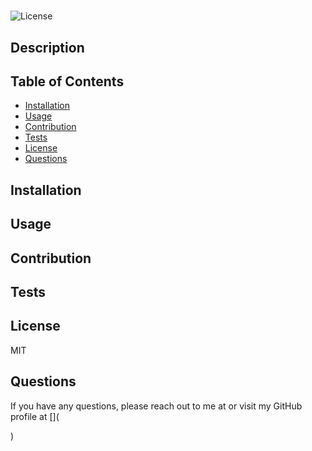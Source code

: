 # 
  ![License](https://img.shields.io/badge/License-MIT-blue.svg)
  ## Description
  

  ## Table of Contents
  - [Installation](#installation)
  - [Usage](#usage)
  - [Contribution](#contribution)
  - [Tests](#tests)
  - [License](#license)
  - [Questions](#questions)
  
  ## Installation
  

  ## Usage

  

  ## Contribution

  

  ## Tests

  

  ## License

  MIT

  ## Questions

  If you have any questions, please reach out to me at  or visit my GitHub profile at [](

  )
